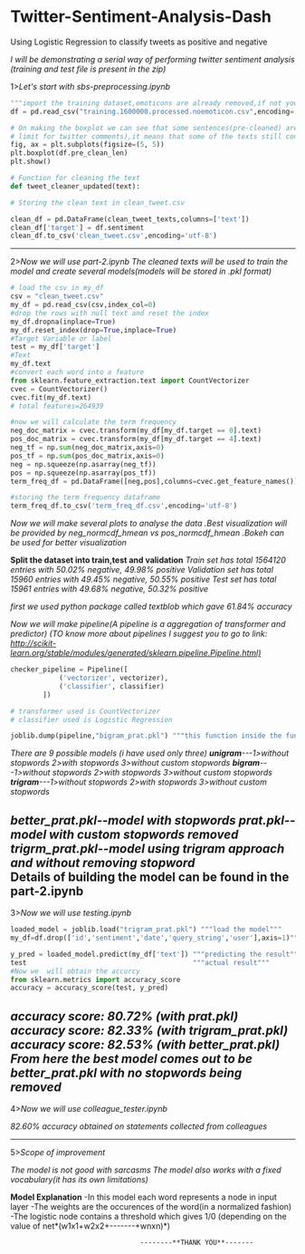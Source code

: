 # Twitter-Sentiment-Analysis-Dash
Using Logistic Regression to classify tweets as positive and negative

*I will be demonstrating a serial way of performing twitter sentiment analysis (training and test file is present in the zip)*


1>*Let's start with sbs-preprocessing.ipynb*

```python
"""import the training dataset,emoticons are already removed,if not you can use regex to remove the emoticons"""
df = pd.read_csv("training.1600000.processed.noemoticon.csv",encoding='latin',header=None, names=cols)

# On making the boxplot we can see that some sentences(pre-cleaned) are of length greater than 140(max character
# limit for twitter comments),it means that some of the texts still contain raw html(we need to remove it).
fig, ax = plt.subplots(figsize=(5, 5))
plt.boxplot(df.pre_clean_len)
plt.show()

# Function for cleaning the text
def tweet_cleaner_updated(text):

# Storing the clean text in clean_tweet.csv

clean_df = pd.DataFrame(clean_tweet_texts,columns=['text'])
clean_df['target'] = df.sentiment
clean_df.to_csv('clean_tweet.csv',encoding='utf-8')
```
-------------------------------------------------------------------------------------------------------------------
2>*Now we will use part-2.ipynb*
*The cleaned texts will be used to train the model and create several models(models will be stored in .pkl format)*

```python
# load the csv in my_df
csv = "clean_tweet.csv"
my_df = pd.read_csv(csv,index_col=0)
#drop the rows with null text and reset the index
my_df.dropna(inplace=True)
my_df.reset_index(drop=True,inplace=True)
#Target Variable or label
test = my_df['target']
#Text
my_df.text
#convert each word into a feature
from sklearn.feature_extraction.text import CountVectorizer
cvec = CountVectorizer()
cvec.fit(my_df.text)
# total features=264939

#now we will calculate the term frequency
neg_doc_matrix = cvec.transform(my_df[my_df.target == 0].text)
pos_doc_matrix = cvec.transform(my_df[my_df.target == 4].text)
neg_tf = np.sum(neg_doc_matrix,axis=0)
pos_tf = np.sum(pos_doc_matrix,axis=0)
neg = np.squeeze(np.asarray(neg_tf))
pos = np.squeeze(np.asarray(pos_tf))
term_freq_df = pd.DataFrame([neg,pos],columns=cvec.get_feature_names()).transpose()

#storing the term frequency dataframe
term_freq_df.to_csv('term_freq_df.csv',encoding='utf-8')
```
*Now we will make several plots to analyse the data .Best visualization will be provided by neg_normcdf_hmean vs pos_normcdf_hmean .Bokeh can be used for better visualization*

**Split the dataset into train,test and validation**
*Train set has total 1564120 entries with 50.02% negative, 49.98% positive
Validation set has total 15960 entries with 49.45% negative, 50.55% positive
Test set has total 15961 entries with 49.68% negative, 50.32% positive*

*first we used python package called textblob which gave 61.84% accuracy*

*Now we will make pipeline(A pipeline is a aggregation of transformer and predictor)* 
*(TO know more about pipelines I suggest you to go to link: <http://scikit-learn.org/stable/modules/generated/sklearn.pipeline.Pipeline.html)>*

```python
checker_pipeline = Pipeline([
            ('vectorizer', vectorizer),
            ('classifier', classifier)
        ])

# transformer used is CountVectorizer
# classifier used is Logistic Regression

 ```
 ```python
 joblib.dump(pipeline,"bigram_prat.pkl") """this function inside the function accuracy_summary will generate several models like trigram_prat.pkl,prat.pkl,better_prat.pkl"""
 ```
*There are 9 possible models (i have used only three)*
***unigram**---1>without stopwords
			2>with stopwords
			3>without custom stopwords*
***bigram**---1>without stopwords
			2>with stopwords
			3>without custom stopwords*
***trigram**---1>without stopwords
			2>with stopwords
			3>without custom stopwords*

 *better_prat.pkl--model with stopwords*
 *prat.pkl--model with custom stopwords removed*
 *trigrm_prat.pkl--model using trigram approach and without removing stopword*																											
**Details of building the  model can be found in the part-2.ipynb**
-----------------------------------------------------------------------------------------------------------------
3>*Now we will use testing.ipynb*
```python
loaded_model = joblib.load("trigram_prat.pkl") """load the model"""
my_df=df.drop(['id','sentiment','date','query_string','user'],axis=1)"""dropping unwanted rows"""

y_pred = loaded_model.predict(my_df['text']) """predicting the result"""
test                                         """actual result"""
#Now we  will obtain the accurcy
from sklearn.metrics import accuracy_score 
accuracy = accuracy_score(test, y_pred)
```

*accuracy score: 80.72% (with prat.pkl)*
*accuracy score: 82.33% (with trigram_prat.pkl)*
*accuracy score: 82.53% (with better_prat.pkl)*
*From here the best model comes out to be better_prat.pkl with no stopwords being removed*
------------------------------------------------------------------------------------------------------------------
4>*Now we will use colleague_tester.ipynb*

*82.60% accuracy obtained on statements collected from colleagues*

-------------------------------------------------------------------------------------------------------------------
5>*Scope of improvement*

*The model is not good with sarcasms*
*The model also works with a fixed vocabulary(it has its own limitations)*



**Model Explanation**
-In this model each word represents a node in input layer
-The weights are the occurences of the word(in a normalized fashion)
-The logistic node contains a threshold which gives 1/0 (depending on the value of net*(w1x1+w2x2+-------+wnxn)*)


									--------**THANK YOU**-------

